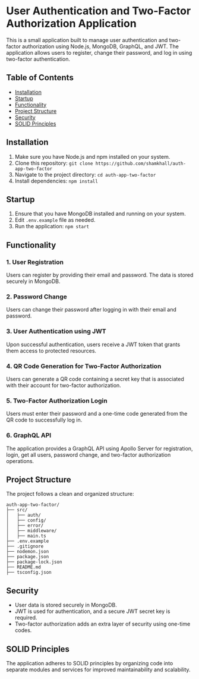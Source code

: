 # User Authentication and Two-Factor Authorization Application

This is a small application built to manage user authentication and two-factor authorization using Node.js, MongoDB, GraphQL, and JWT. The application allows users to register, change their password, and log in using two-factor authentication.

## Table of Contents
- [Installation](#installation)
- [Startup](#startup)
- [Functionality](#functionality)
- [Project Structure](#project-structure)
- [Security](#security)
- [SOLID Principles](#solid-principles)

## Installation

1. Make sure you have Node.js and npm installed on your system.
2. Clone this repository: `git clone https://github.com/shamkhall/auth-app-two-factor`
3. Navigate to the project directory: `cd auth-app-two-factor`
4. Install dependencies: `npm install`

## Startup

1. Ensure that you have MongoDB installed and running on your system.
2. Edit `.env.example` file as needed.
3. Run the application: `npm start`

## Functionality

### 1. User Registration
Users can register by providing their email and password. The data is stored securely in MongoDB.

### 2. Password Change
Users can change their password after logging in with their email and password.

### 3. User Authentication using JWT
Upon successful authentication, users receive a JWT token that grants them access to protected resources.

### 4. QR Code Generation for Two-Factor Authorization
Users can generate a QR code containing a secret key that is associated with their account for two-factor authorization.

### 5. Two-Factor Authorization Login
Users must enter their password and a one-time code generated from the QR code to successfully log in.

### 6. GraphQL API
The application provides a GraphQL API using Apollo Server for registration, login, get all users, password change, and two-factor authorization operations.

## Project Structure

The project follows a clean and organized structure:

```
auth-app-two-factor/
├── src/
│   ├── auth/
│   ├── config/
│   ├── error/
│   ├── middleware/
│   ├── main.ts
├── .env.example
├── .gitignore
├── nodemon.json
├── package.json
├── package-lock.json
├── README.md
├── tsconfig.json
```

## Security

- User data is stored securely in MongoDB.
- JWT is used for authentication, and a secure JWT secret key is required.
- Two-factor authorization adds an extra layer of security using one-time codes.

## SOLID Principles

The application adheres to SOLID principles by organizing code into separate modules and services for improved maintainability and scalability.
